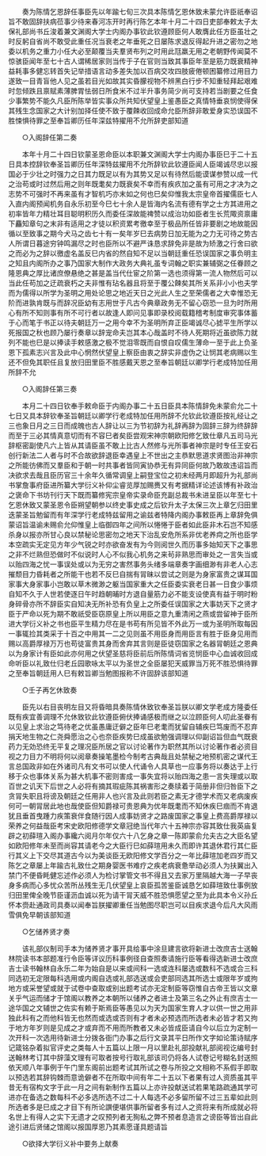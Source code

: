 <!-- { "loadSidebar": true } -->
　　奏为陈情乞恩辞任事臣先以年踰七旬三次具本陈情乞恩休致未蒙允许臣祇奉诏旨不敢固辞扶病莅事少待来春河冻开时再行陈乞本年十月二十四日吏部奉敕太子太保礼部尚书丘浚着兼文渊阁大学士内阁办事钦此钦遵顾臣何人敢膺此任方臣虽壮之时反躬自省尚不敢受此重任况当衰老之年垂死之日屡陈求退反得起升进之密勿之地委以机务之重力小任大必至颠覆当夫羣贤布列之时用此尫羸无用之老朝野传闻莫不惊骇臣闻年至七十古人谓稀居家则当传于子在官则当致其事臣年至是筋力既衰精神益耗事多健忘转首失记举措语言动多差失加以百病交攻四肢疲倦顿困纂修过用目力遂致一目青盲他人见之虽若目光如故其实昏朦视物不辨黑白行步不知重轻拜起艰难时忽倾跌且禀赋素薄脾胃怯弱日所食米不过半升事务简少尚可支持若当剧要之任食少事繁势不能久凡臣所陈举皆实事众所共知伏望皇上鉴愚臣之真情特垂哀悯使得保其残生念国家之大计别加择任使不致于覆餗收回成命允臣所辞非敢爱身实恐误国不胜悚惧待罪之至奉旨卿历任年深兹特擢用不允所辞吏部知道 

　　○入阁辞任第二奏 

　　本年十月二十四日钦蒙圣恩命臣以本职兼文渊阁大学士内阁办事臣巳于二十五日具本控辞钦奉圣旨卿历任年深特兹擢用不允所辞钦此钦遵臣闻人臣竭诚尽忠以报国必于少壮之时强力之日其力既足以有为其势又足以有待然后能谟谋参赞以成一代之治苟或时过然后用之则年既耄矣力既衰矣不幸而有疾疚加之虽有可用之才决为之志势不可强时不再来虽有才智机巧亦末如之何也巳矣仰惟我太宗皇帝首擢儒臣七人入直内阁预闻机务自永乐初至今巳七十余人是皆海内名流有德有学之士方其进用之初率皆年力精壮耳目聪明积历久而委任深故能禆赞以成治功如臣者生长荒陬资禀庸下麤知章句之末非有适用之才徒以积资累考徼幸至于极品所任皆非要剧之地故能因循以至致事之期今犬马之齿七十有一矣年岁巳去病势日加无能为之力无可待之势古人所谓日暮途穷钟鸣漏尽之时也臣所以不避严诛恳求辞免非是故为矫激之行舍曰欲之而必为之辞以徼虚名盖反巳内省的然自知不足以当朝廷重任恐误国家之事负明主之知且内阁所办之事乃国家大制作大政务大典礼虽专词翰之职实兼辅弼之任眷顾之隆恩典之厚比诸庶僚悬绝之甚是盖当代仕宦之阶第一选也须得第一流人物然后可以当此任苟加之迂疏衰朽之夫非惟有玷名器且将至于覆公餗矣其所关系非小小也夫学而为儒得以所学为圣明之用处论思之地近天日之光此人生之至荣儒者之大幸惟恐无阶而进孰肯既与而辞况臣幼有志用世于凡古今典章政务无不留心窃恐一旦为时所用心有所不知则事有所不可行者以故逢人即问见事即录校阅载籍稽考制度审究事体蓄于心而笔于书正以待夫朝廷万一之用今幸不为圣明所弃正臣竭诚尽心摅平生所学以死报国之秋也顾乃屡行奏章以辞宠命夫岂其本心哉盖时不待人死期将近虽欲陈力就列不能也巳是以捧读手敕感激之极不觉泪零既而自恨自叹儒生薄命一至于此上负圣恩下孤素志兴言及此中心惘然伏望皇上察臣由衷之辞实非虚伪之让悯其老病赐以生还不但免其职任且复放归田里臣不胜感戴天恩之至奉旨朝廷以卿学行老成特加任用所辞不允 

　　○入阁辞任第三奏 

　　本月二十四日钦奉手敕命臣于内阁办事二十五日臣具本陈情辞免未蒙俞允二十七日又具本辞钦奉圣旨朝廷以卿学行老成特加任用所辞不允钦此钦遵臣按礼经让之三也象日月之三日而成魄也古人辞让以三为节初辞为礼辞再辞为固辞三辞为终辞辞而至于三必其情真意切而有不容巳者矣臣尝观宋神宗朝欧阳修乞致仕章凡五司马光辞枢密副使凡六上皆从其请臣虽不敢上比古人然修与光所事者神宗是时专任王安石创行新法二人者与时不合故欲辞退臣幸遇皇上不世出之主恭默思道求贤图治非神宗之所能彷佛而又羣臣和于朝一时共事者皆同寅协恭无有异同臣何故乃敢故违诏旨而决欲求去哉且臣历官三十余年久循常调皇上嗣登宝位之初未经两月即超升为礼部尚书掌詹事府臣进所纂大学衍义补仰尘睿览厚加赐赉又有考据精详论述该博有补政治之褒命下书坊刊行天下既而纂修宪宗皇帝实录命臣充副总裁书未进呈臣以年至七十乞恩休致又蒙圣恩令臣朔望朝参以终史事史成之后钦升太子太保三次上章乞归田里迭蒙圣旨勉留而有年深学行老成特兹留用之谕兹者特降内阁办事敕臣再上章辞免俱蒙诏旨温谕未赐俞允仰惟皇上临御四年之间所以惓惓于臣者如此臣非木石岂不知感杀身以报亦所甘心良以禁秘论思密勿之地天下治乱安危所系非优老养疴之所也臣学本空疏实无定见方年少气锐之时亦欲奋发有为今则阅世久而历事多始知天下之事思之非不烂熟但恐做时不似说时人心不似我心机务之来茍非熟思而审处之一言失当或以贻四海之忧一事误处或以为无穷之害然事务头绪多端章奏字画细渺有非老人心志摧颓目力昏耗者之所能干也若不反巳自揣有冐昧以尝试之则是为身家富贵之谋耳国家事大身家事小岂敢以草木微渺之躯当国家重大之任臣委实衰老日甚一日食少事烦自知不久于人世若使逐日午时趋朝晡时方退自量筋力必不能支设使真有益于明时粉身碎骨亦所不辞臣实自知决无所补恐有负皇上之所委任误国家之大事妨天下之贤才臣于严命以死为期不敢祇受臣窃原皇上所以用臣之意九重清闲之燕或尝留神于臣所进大学衍义补之书也臣平生精力尽在是书苟有所见皆不外此万一或为圣明所取每因一事辄捡其类采于十百之中用其一二之见则虽不用臣身而用臣言有胜于臣身见用而赐以高爵厚禄万万也苟徒富贵其身而舍弃其言则是臣徒窃国家之名器冐朝廷之恩典以为身家计有臣如此亦何用之伏望圣慈将臣前后所陈情词省览悯臣中心血诚收回成命听臣以礼致仕归老丘园歌咏太平以为圣世之全臣屡犯天威罪当万死不胜恐惧待罪之至奉旨朝廷用人巳有敕旨卿当勉图报称不许固辞该部知道 

　　○壬子再乞休致奏 

　　臣先以右目丧明左目又将昏暗具奏陈情休致钦奉圣旨朕以卿文学老成方隆委任既有疾宜善调理不允休致钦此钦遵臣俯伏捧诵感极而继之以泣顾臣何人叨此圣眷有以见皇上求治之笃待老之优虽愚庸迂僻之臣年巳老耄而犹留自辅疾巳笃废而不忍弃捐天地生物之仁尧舜愿治之心也奈臣疾势巳成虽欲勉强调理以仰副诏旨但血气既衰药力无効恐终无平复之理况臣所居之官以讨论著作为职然其所以讨论著作者必资目视之力目力不明将何以阅章奏操笔墨检今制考古典哉且处禁秘之地预机密之谋代王言总国政非如在外诸司凡有文书可以使人代诵令人具草也一应事务将以奏达于上行移于众也事体关系为甚大机事不密则害成一事失宜将以贻四海之患一言失理或以取百世之讥天下后世之人必将有摘其瑕疵陈其祸害形之奏牍着于简册非但归咎臣下之贪冐失职且将谤及朝廷之任用非人也兴言及此则若臣之素无才德学术而又老病废疾何可一朝冐居此地也哉使臣但知爵禄可贵恩典为优年既耄而不知休疾巳痼而不肯退犹且垂首曳踵力疾策衰伴食随行因人成事妨贤才之路废国家之事皇上费高爵厚禄以荣养之何益哉臣考宋史欧阳修德学文章冠绝当代年六十五神宗亦容其致仕我英庙复辟之初薛瑄入阁办事纔六阅月尔年仅六十八乞身之章一陈即蒙俞允夫古之大臣名望如欧阳修年未至而尚容其请老今之大臣行巳如薛瑄用未久而即许其退休君行其仁臣行其义上下交尽其道古今以为美谈臣无欧阳修文学百分之一年比薛瑄加老四岁而又陈乞之章屡上年踰古礼致仕之期身婴医书难疗之疾老病衰惫举动必须人为扶翼出入禁门不便昏眊健忘述作必须人为检讨掌管文书不得且又去家万里隔越大海一子早丧身多病而心多忧众苦所丛残生无几伏望皇上哀臣孤苦鉴臣诚恳乞如薛瑄致仕事例放归田里俾全晚节臣谨沥血诚以死为请干冐天威不胜恐惧愿望之至为此具本令义孙丘怀本赍赴通政司具奏以闻奉旨朕擢卿重任当勉图尽职岂可以目疾求退今后凡大风雨雪俱免早朝该部知道 

　　○乞储养贤才奏 

　　该礼部仪制司手本为储养贤才事开具给事中涂旦建言欲将新进士改庶吉士送翰林院读书本部题准行令臣等详议历科事例径自查照奏请施行臣等看得选新进士改庶吉士读书翰林自永乐二年为始自是以来或间科一选或连科屡选或数科不选或合三科同选初无定限每科选用或内阁自选或礼部选送或会吏部同选其所选士或限年岁或拘地方或采誉望或就于试卷中查取或别出题考试亦无定制臣等窃惟自古帝王皆以文章关乎气运而储才于馆阁以教养之本朝所以储养之者进士及第三名之外止有庶吉士一途华国之文辅世之佐实有赖于斯焉臣等愚见以为天为国家生育人才以供一世之用非独此科有之而他科皆无也然而或选或否则有才者未必预选而所选者未必皆才若又拘于地方年岁则是见成之才或弃而不用而所教者又未必皆成臣请自今以后立为定制一次开科一次选用待新进士分拨各衙门办事之后行文录其平日所作文字如论策诗赋序记箴铭杂着拟官评史之类每人十五篇以上限一月以里赴礼部投献礼部阅视讫编号封送翰林考订其中辞藻文理有可取者按号行取礼部该司仍将各人试卷记号糊名封送照依天顺八年事例于午门里东阁前出题考试其所试之卷与所投之文相称不系假手即取以预选若其辞钩棘而意诡僻者不在所取中间有年二十五以下者果有过人资质虽其平昔无有宿构文字于此一月之间有新制作五篇以上亦许投献送试若果笔路疏通其学可进亦在备选之数每科不必多选所选不过二十人每选不必多留所留不过三五辈如此则所选者多是巳成之才目下有所论譔便堪供事所留者多有过人之资将来有所成就必将名世上有得人之实下无遗才之叹预列者无狥私之弊不预者息造言之谤臣等皆出自此途引进后贤储之馆阁以报国厚恩乃其素愿谨具题请旨 

　　○欲择大学衍义补中要务上献奏 

